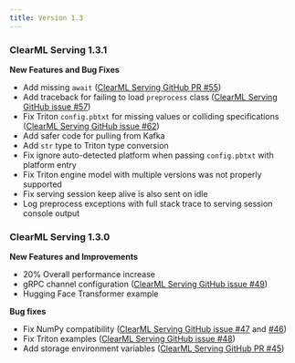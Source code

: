 ```yaml
---
title: Version 1.3
---
```


### ClearML Serving 1.3.1 
**New Features and Bug Fixes**
* Add missing `await` ([ClearML Serving GitHub PR #55](https://github.com/clearml/clearml-serving/pull/55))
* Add traceback for failing to load `preprocess` class ([ClearML Serving GitHub issue #57](https://github.com/clearml/clearml-serving/issues/57))
* Fix Triton `config.pbtxt` for missing values or colliding specifications ([ClearML Serving GitHub issue #62](https://github.com/clearml/clearml-serving/issues/62))
* Add safer code for pulling from Kafka
* Add `str` type to Triton type conversion
* Fix ignore auto-detected platform when passing `config.pbtxt` with platform entry
* Fix Triton engine model with multiple versions was not properly supported
* Fix serving session keep alive is also sent on idle
* Log preprocess exceptions with full stack trace to serving session console output


### ClearML Serving 1.3.0
**New Features and Improvements**
* 20% Overall performance increase 
* gRPC channel configuration ([ClearML Serving GitHub issue #49](https://github.com/clearml/clearml-serving/issues/49)) 
* Hugging Face Transformer example 

**Bug fixes**
* Fix NumPy compatibility ([ClearML Serving GitHub issue #47](https://github.com/clearml/clearml-serving/issues/47) and [#46](https://github.com/clearml/clearml-serving/issues/46))
* Fix Triton examples  ([ClearML Serving GitHub issue #48](https://github.com/clearml/clearml-serving/issues/48))
* Add storage environment variables ([ClearML Serving GitHub PR #45](https://github.com/clearml/clearml-serving/pull/45))